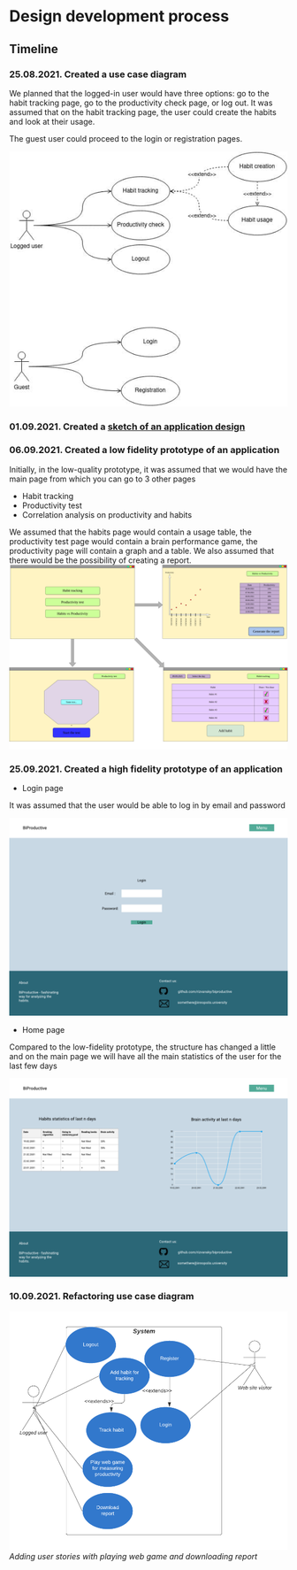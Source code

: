 # Design development process
## Timeline
### 25.08.2021. Created a use case diagram
We planned that the logged-in user would have three options: go to the habit tracking page, go to the productivity check
page, or log out. It was assumed that on the habit tracking page, the user could create the habits and look at their 
usage.

The guest user could proceed to the login or registration pages.

![](../docs/use-case-diagram.jpg)

### 01.09.2021. Created a [sketch of an application design](../docs/design_sketch.pdf)
### 06.09.2021. Created a low fidelity prototype of an application
Initially, in the low-quality prototype, it was assumed that we would have the main page from which you can go to 3 
other pages
* Habit tracking
* Productivity test
* Correlation analysis on productivity and habits

We assumed that the habits page would contain a usage table, the productivity test page would contain a brain 
performance game, the productivity page will contain a graph and a table. We also assumed that there would be the 
possibility of creating a report.
![](../docs/low_fidelity_prototype.png)

### 25.09.2021. Created a high fidelity prototype of an application
* Login page

It was assumed that the user would be able to log in by email and password

![](../docs/login_page_figma.png)

* Home page

Compared to the low-fidelity prototype, the structure has changed a little and on the main page we will have all the
main statistics of the user for the last few days

![](../docs/home_page_figma.png)

### 10.09.2021. Refactoring use case diagram

![](../docs/use-case-diagram-updated.png)
*Adding user stories with playing web game and downloading report* 